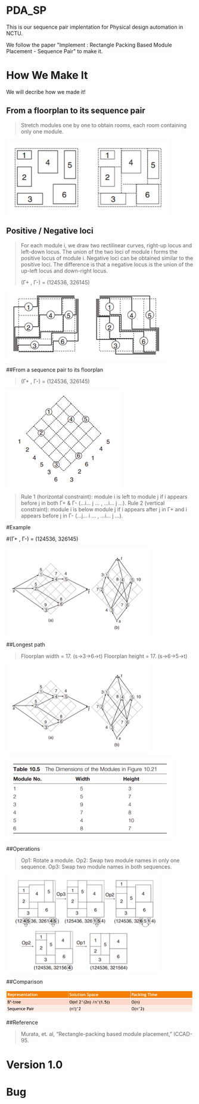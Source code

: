 # PDA_SP
This is our sequence pair implentation for Physical design automation in NCTU.

We follow the paper "Implement : Rectangle Packing Based Module Placement - Sequence Pair" to make it.

# How We Make It

We will decribe how we made it!

## From a floorplan to its sequence pair

>Stretch modules one by one to obtain rooms, each room containing only one module.

![alt tag](https://raw.githubusercontent.com/fucxy/PDA_SP/master/image/sp.png)

## Positive / Negative loci

>For each module i, we draw two rectilinear curves, right-up locus and left-down locus.
>The union of the two loci of module i forms the positive locus of module i. 
>Negative loci can be obtained similar to the positive loci.
>The difference is that a negative locus is the union of the up-left locus and down-right locus.
> 
>(Г+ , Г-) = (124536, 326145)

![alt tag](https://raw.githubusercontent.com/fucxy/PDA_SP/master/image/sp1.png)


##From a sequence pair to its floorplan

>(Г+ , Г-) = (124536, 326145)

![alt tag](https://raw.githubusercontent.com/fucxy/PDA_SP/master/image/sp2.png)

>Rule 1 (horizontal constraint): module i is left to module j if i appears before j in both Г+ & Г- (...i... j ... , ...i... j ...). 
>Rule 2 (vertical constraint): module i is below module j if i appears after j in Г+ and i appears before j in Г- (...j... i ... , ...i... j ...).

#Example

#(Г+ , Г-) = (124536, 326145)

![alt tag](https://raw.githubusercontent.com/fucxy/PDA_SP/master/image/sp3.png)

##Longest path

>Floorplan width = 17. (s->3->6->t)
>Floorplan height  = 17. (s->6->5->t)

![alt tag](https://raw.githubusercontent.com/fucxy/PDA_SP/master/image/sp3.png)

![alt tag](https://raw.githubusercontent.com/fucxy/PDA_SP/master/image/sp4.png)

##Operations

>Op1: Rotate a module. 
>Op2: Swap two module names in only one sequence. 
>Op3: Swap two module names in both sequences.

![alt tag](https://raw.githubusercontent.com/fucxy/PDA_SP/master/image/sp5.png)

##Comparison

![alt tag](https://raw.githubusercontent.com/fucxy/PDA_SP/master/image/sp6.png)

##Reference

>Murata, et. al, “Rectangle-packing based module placement,” ICCAD-95.

# Version 1.0

# Bug

